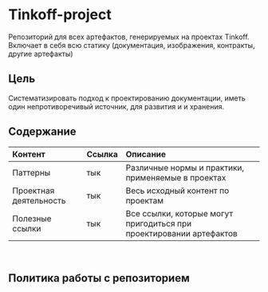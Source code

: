 # Tinkoff-project
Репозиторий для всех артефактов, генерируемых на проектах Tinkoff. Включает в себя всю статику (документация, изображения, контракты, другие артефакты)
&ensp;
&ensp;
## Цель <a name= 'objective'/>
Систематизировать подход к проектированию документации, иметь один непротиворечивый источник, для развития и и хранения.
&ensp;
&ensp;
## Содержание <a name= 'table-of-content'/>
| Контент  | Ссылка  | Описание  |
|:----------|:----------|:----------|
| Паттерны    | тык    | Различные нормы и практики, применяемые в проектах    | 
| Проектная деятельность    | тык    | Весь исходный контент по проектам    | 
| Полезные ссылки    | тык    | Все ссылки, которые могут пригодиться при проектировании артефактов    |
&ensp;
&ensp;
## Политика работы с репозиторием